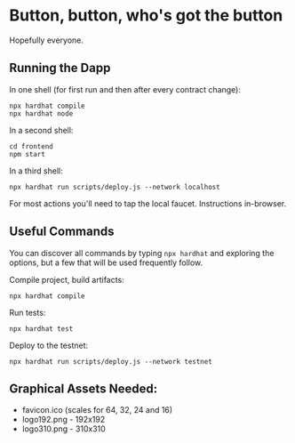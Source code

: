# Button, button, who's got the button

Hopefully everyone.

## Running the Dapp

In one shell (for first run and then after every contract change):

```shell
npx hardhat compile
npx hardhat node
```

In a second shell:

```shell
cd frontend
npm start
```

In a third shell:

```shell
npx hardhat run scripts/deploy.js --network localhost
```

For most actions you'll need to tap the local faucet. Instructions in-browser.

## Useful Commands

You can discover all commands by typing `npx hardhat` and exploring the options, but a few that will be used frequently follow.

Compile project, build artifacts:

```shell
npx hardhat compile
```

Run tests:

```shell
npx hardhat test
```

Deploy to the testnet:

```shell
npx hardhat run scripts/deploy.js --network testnet
```

## Graphical Assets Needed:

- favicon.ico (scales for 64, 32, 24 and 16)
- logo192.png - 192x192
- logo310.png - 310x310
